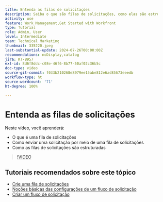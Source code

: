 ```yaml
---
title: Entenda as filas de solicitações
description: Saiba o que são filas de solicitações, como elas são estruturadas e como enviar uma solicitação por meio delas.
activity: use
feature: Work Management,Get Started with Workfront
type: Tutorial
role: Admin, User
level: Intermediate
team: Technical Marketing
thumbnail: 335220.jpeg
last-substantial-update: 2024-07-26T00:00:00Z
recommendations: noDisplay,catalog
jira: KT-8957
exl-id: 8d6f8ddc-c08e-46f6-8b77-50af02c36b5c
doc-type: video
source-git-commit: f033b210268e8979ee15abe812e6ad85673eeedb
workflow-type: ht
source-wordcount: '71'
ht-degree: 100%

---
```


# Entenda as filas de solicitações

Neste vídeo, você aprenderá:

* O que é uma fila de solicitações
* Como enviar uma solicitação por meio de uma fila de solicitações
* Como as filas de solicitações são estruturadas


>[!VIDEO](https://video.tv.adobe.com/v/335220/?quality=12&learn=on)

## Tutoriais recomendados sobre este tópico

* [Crie uma fila de solicitações](/help/manage-work/request-queues/create-a-request-queue.md)
* [Noções básicas das configurações de um fluxo de solicitação](/help/manage-work/request-queues/understand-settings-for-a-flow-request.md)
* [Criar um fluxo de solicitação](/help/manage-work/request-queues/create-a-request-flow.md)

